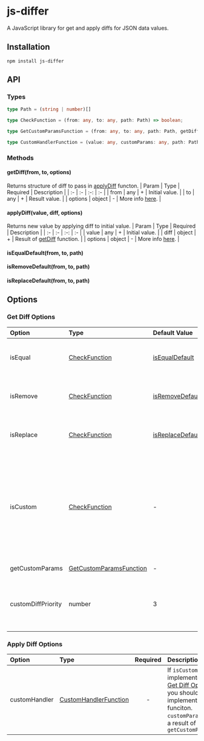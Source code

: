 # js-differ
A JavaScript library for get and apply diffs for JSON data values.
## Installation
    npm install js-differ
## API
### Types
```typescript
type Path = (string | number)[]

type CheckFunction = (from: any, to: any, path: Path) => boolean;

type GetCustomParamsFunction = (from: any, to: any, path: Path, getDiff: (from: any, to: any, path: Path) => Diff) => any;

type CustomHandlerFunction = (value: any, customParams: any, path: Path, apply: (value: any, diff: Diff, path: Path) => any) => any;
```
### Methods
#### getDiff(from, to, options)
Returns structure of diff to pass in [applyDiff](#applyDiffvalue-diff-options) functon.
| Param | Type | Required | Description |
| :- | :- | :-: | :- |
| from | any | + | Initial value. |
| to | any | + | Result value. |
| options | object | - | More info [here](#get-diff-options). |
#### applyDiff(value, diff, options)
Returns new value by applying diff to initial value.
| Param | Type | Required | Description |
| :- | :- | :-: | :- |
| value | any | + | Initial value. |
| diff | object | + | Result of [getDiff](#getdifffrom-to-options) function. |
| options | object | - | More info [here](#apply-diff-options). |
#### isEqualDefault(from, to, path)
#### isRemoveDefault(from, to, path)
#### isReplaceDefault(from, to, path)
## Options
### Get Diff Options
| Option | Type | Default Value | Description |
| :- | :- | :- | :- |
| isEqual | [CheckFunction](#types) | [isEqualDefault](#isequaldefaultfrom-to-path) | You can customize `isEqual` function. Priority `0`. |
| isRemove | [CheckFunction](#types) | [isRemoveDefault](#isRemoveDefaultfrom-to-path) | You can customize `isRemove` function. Priority `1`. |
| isReplace | [CheckFunction](#types) | [isReplaceDefault](#isReplaceDefaultfrom-to-path) | You can customize `isReplace` function. Priority `2`. |
| isCustom | [CheckFunction](#types) | - | You can specify your custom behaviour of diff. If you implement this function you must implement `getCustomParams` too. Also implement `customHandler` function of [Apply Diff Options](#Apply-Diff-Options) |
| getCustomParams | [GetCustomParamsFunction](#types) | - | Custom params getter. |
| customDiffPriority | number | 3 | Priority of `isCustom` check (by default is after repalce). Available values are `0, 1, 2, 3, 4` |
### Apply Diff Options
| Option | Type | Required | Description |
| :- | :- | :-: | :- |
| customHandler | [CustomHandlerFunction](#types) | - | If `isCustom` was implemented in [Get Diff Options](#Get-Diff-Options) you should implement this funciton. `customParams` is a result of `getCustomParams` |